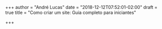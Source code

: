 +++
author = "André Lucas"
date = "2018-12-12T07:52:01-02:00"
draft = true
title = "Como criar um site: Guia completo para iniciantes"

+++
